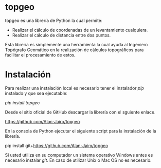 # topgeo

topgeo es una librería de Python la cual permite:
* Realizar el cálculo de coordenadas de un levantamiento cualquiera.
* Realizar el cálculo de distancia entre dos puntos.

Esta librería es simplemente una herramienta la cual ayuda al Ingeniero Topógrafo Geomático en la realización de cálculos topográficos para facilitar el procesamiento de estos.

# Instalación

Para realizar una instalación local es necesario tener el instalador *pip* instalado y que sea ejecutable:

*pip install topgeo*

Desde el sitio oficial de GitHub descargar la librería con el sguiente enlace.

https://github.com/Alan-Jairo/topgeo

En la consola de Python ejecutar el siguiente script para la instalación de la librería.

pip install git+https://github.com/Alan-Jairo/topgeo

Si usted utiliza en su computador un sistema operativo Windows antes es necesario instalar *git*. En caso de utilizar Unix o Mac OS no es necesario.
